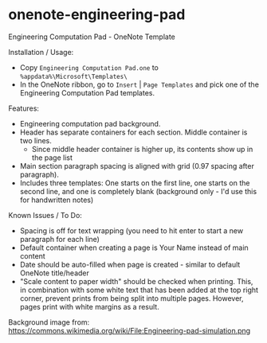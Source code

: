 # onenote-engineering-pad
Engineering Computation Pad - OneNote Template

Installation / Usage:
- Copy `Engineering Computation Pad.one` to `%appdata%\Microsoft\Templates\`
- In the OneNote ribbon, go to `Insert` | `Page Templates` and pick one of the Engineering Computation Pad templates.

Features:
- Engineering computation pad background.
- Header has separate containers for each section.  Middle container is two lines.
  - Since middle header container is higher up, its contents show up in the page list
- Main section paragraph spacing is aligned with grid (0.97 spacing after paragraph).
- Includes three templates: One starts on the first line, one starts on the second line, and one is completely blank (background only - I'd use this for handwritten notes)

Known Issues / To Do:
- Spacing is off for text wrapping (you need to hit enter to start a new paragraph for each line)
- Default container when creating a page is Your Name instead of main content
- Date should be auto-filled when page is created - similar to default OneNote title/header
- "Scale content to paper width" should be checked when printing.  This, in combination with some white text that has been added at the top right corner, prevent prints from being split into multiple pages.  However, pages print with white margins as a result.

Background image from:
https://commons.wikimedia.org/wiki/File:Engineering-pad-simulation.png